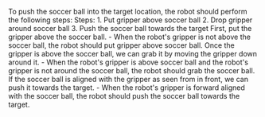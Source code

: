 To push the soccer ball into the target location, the robot should perform the following steps:
    Steps: 1. Put gripper above soccer ball  2. Drop gripper around soccer ball  3. Push the soccer ball towards the target
    First, put the gripper above the soccer ball.
    - When the robot's gripper is not above the soccer ball, the robot should put gripper above soccer ball.
    Once the gripper is above the soccer ball, we can grab it by moving the gripper down around it.
    - When the robot's gripper is above soccer ball and the robot's gripper is not around the soccer ball, the robot should grab the soccer ball.
    If the soccer ball is aligned with the gripper as seen from in front, we can push it towards the target.
    - When the robot's gripper is forward aligned with the soccer ball, the robot should push the soccer ball towards the target.